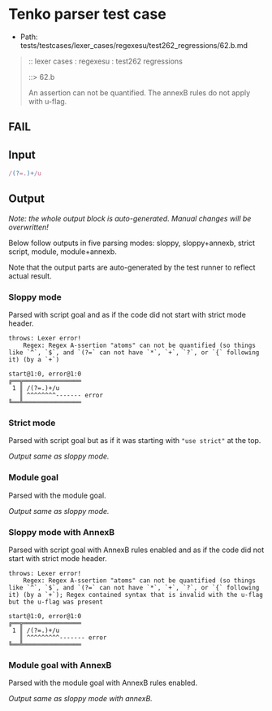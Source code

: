 # Tenko parser test case

- Path: tests/testcases/lexer_cases/regexesu/test262_regressions/62.b.md

> :: lexer cases : regexesu : test262 regressions
>
> ::> 62.b
>
> An assertion can not be quantified. The annexB rules do not apply with u-flag.

## FAIL

## Input

`````js
/(?=.)+/u
`````

## Output

_Note: the whole output block is auto-generated. Manual changes will be overwritten!_

Below follow outputs in five parsing modes: sloppy, sloppy+annexb, strict script, module, module+annexb.

Note that the output parts are auto-generated by the test runner to reflect actual result.

### Sloppy mode

Parsed with script goal and as if the code did not start with strict mode header.

`````
throws: Lexer error!
    Regex: Regex A-ssertion "atoms" can not be quantified (so things like `^`, `$`, and `(?=` can not have `*`, `+`, `?`, or `{` following it) (by a `+`)

start@1:0, error@1:0
╔══╦════════════════
 1 ║ /(?=.)+/u
   ║ ^^^^^^^^------- error
╚══╩════════════════

`````

### Strict mode

Parsed with script goal but as if it was starting with `"use strict"` at the top.

_Output same as sloppy mode._

### Module goal

Parsed with the module goal.

_Output same as sloppy mode._

### Sloppy mode with AnnexB

Parsed with script goal with AnnexB rules enabled and as if the code did not start with strict mode header.

`````
throws: Lexer error!
    Regex: Regex A-ssertion "atoms" can not be quantified (so things like `^`, `$`, and `(?=` can not have `*`, `+`, `?`, or `{` following it) (by a `+`); Regex contained syntax that is invalid with the u-flag but the u-flag was present

start@1:0, error@1:0
╔══╦════════════════
 1 ║ /(?=.)+/u
   ║ ^^^^^^^^^------- error
╚══╩════════════════

`````

### Module goal with AnnexB

Parsed with the module goal with AnnexB rules enabled.

_Output same as sloppy mode with annexB._
